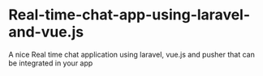 # Real-time-chat-app-using-laravel-and-vue.js
A nice Real time chat application using laravel, vue.js and pusher that can be integrated in your app
